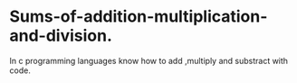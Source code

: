 # Sums-of-addition-multiplication-and-division.
In c programming languages know how to add ,multiply and substract with code.
